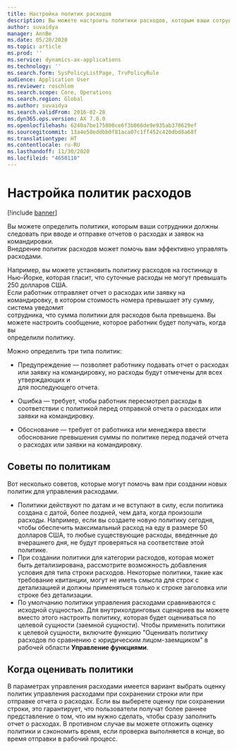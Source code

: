 ```yaml
---
title: Настройка политик расходов
description: Вы можете настроить политики расходов, которым ваши сотрудники должны следовать при вводе и отправке отчетов о расходах и заявок на командировки в Microsoft Dynamics 365 Finance.
author: suvaidya
manager: AnnBe
ms.date: 05/20/2020
ms.topic: article
ms.prod: ''
ms.service: dynamics-ax-applications
ms.technology: ''
ms.search.form: SysPolicyListPage, TrvPolicyRule
audience: Application User
ms.reviewer: roschlom
ms.search.scope: Core, Operations
ms.search.region: Global
ms.author: suvaidya
ms.search.validFrom: 2016-02-28
ms.dyn365.ops.version: AX 7.0.0
ms.openlocfilehash: 6240a7be175800ce6f3b066de9e935ab370629ef
ms.sourcegitcommit: 13a4e58eddbb0f81aca07c1ff452c420dbd8a68f
ms.translationtype: HT
ms.contentlocale: ru-RU
ms.lasthandoff: 11/30/2020
ms.locfileid: "4650110"
---
```

# <a name="set-up-expense-policies"></a>Настройка политик расходов

[!include [banner](../includes/banner.md)]

Вы можете определить политики, которым ваши сотрудники должны следовать при вводе и отправке отчетов о расходах и заявок на командировки.         
Внедрение политик расходов может помочь вам эффективно управлять расходами.         

Например, вы можете установить политику расходов на гостиницу в Нью-Йорке, которая гласит, что суточные расходы не могут превышать 250 долларов США.       
Если работник отправляет отчет о расходах или заявку на командировку, в котором стоимость номера превышает эту сумму, система уведомит        
сотрудника, что сумма политики для расходов была превышена. Вы можете настроить сообщение, которое работник будет получать, когда вы        
определили политику.      
        
Можно определить три типа политик:         
        
- Предупреждение — позволяет работнику подавать отчет о расходах или заявку на командировку, но расходы будут отмечены для всех утверждающих и        
  для последующего отчета.        

- Ошибка — требует, чтобы работник пересмотрел расходы в соответствии с политикой перед отправкой отчета о расходах или заявки на командировку.       
 
 - Обоснование — требует от работника или менеджера ввести обоснование превышения суммы по политике перед подачей отчета о расходах или заявки на командировку.        

## <a name="policy-tips"></a>Советы по политикам
Вот несколько советов, которые могут помочь вам при создании новых политик для управления расходами. 
* Политики действуют по датам и не вступают в силу, если политика создана с датой, более поздней, чем дата, когда произошли расходы. Например, если вы создаете новую политику сегодня, чтобы обеспечить максимальный расход на еду в размере 50 долларов США, то любые существующие расходы, введенные до вчерашнего дня, не будут проверяться на соответствие этой политике.
* При создании политики для категории расходов, которая может быть детализирована, рассмотрите возможность добавления условия для типа строки расходов. Некоторые политики, такие как требование квитанции, могут не иметь смысла для строк с детализацией и должны применяться только к строке заголовка или строке без детализации. 
* По умолчанию политики управления расходами сравниваются с исходной сущностью. Для внутрихолдинговых сценариев вы можете вместо этого настроить политику, которая будет оцениваться по целевой сущности (заемной сущности). Чтобы применить политики к целевой сущности, включите функцию "Оценивать политику расходов по сравнению с юридическим лицом-заемщиком" в рабочей области **Управление функциями**.

## <a name="when-to-evaluate-policies"></a>Когда оценивать политики

В параметрах управления расходами имеется вариант выбрать оценку политик управления расходами при сохранении строки или при отправке отчета о расходах. Если вы выберете оценку при сохранении строки, это гарантирует, что пользователи получат более раннее представление о том, что им нужно сделать, чтобы сразу заполнить отчет о расходах. В противном случае вы можете отложить оценку политики и сэкономить время, если проверка выполняется в конце, во время отправки в рабочий процесс.

